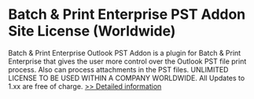 # Batch & Print Enterprise PST Addon Site License (Worldwide)
Batch & Print Enterprise Outlook PST Addon is a plugin for Batch & Print Enterprise that gives the user more control over the Outlook PST file print process. Also can process attachments in the PST files. UNLIMITED LICENSE TO BE USED WITHIN A COMPANY WORLDWIDE. All Updates to 1.xx are free of charge.
[>> Detailed information](https://secure.shareit.com/shareit/product.html?productid=300745163&affiliateid=200057808)